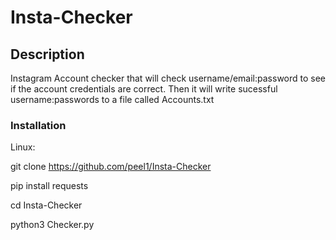 # Insta-Checker

## Description 
Instagram Account checker that will check username/email:password to see if the account credentials are correct. Then it will write sucessful username:passwords to a file called Accounts.txt 

### Installation
Linux:
  
  git clone https://github.com/peel1/Insta-Checker
  
  pip install requests
  
  cd Insta-Checker
  
  python3 Checker.py

